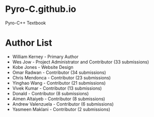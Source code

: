 # Pyro-C.github.io
Pyro-C++ Textbook

# Author List
* William Kerney - Primary Author
* Wes Jow - Project Administrator and Contributor (33 submissions)
* Kobe Jones - Website Design
* Omar Radwan - Contributor (34 submissions)
* Chris Mendonca - Contributor (23 submissions)
* Yinghao Wang - Contributor (21 submissions)
* Vivek Kumar - Contributor (13 submissions)
* Donald - Contributor (8 submissions)
* Aimen Altaiyeb - Contributor (8 submissions)
* Andrew Valenzuela - Contributor (6 submissions)
* Yasmeen Maklani - Contributor (2 submissions)

